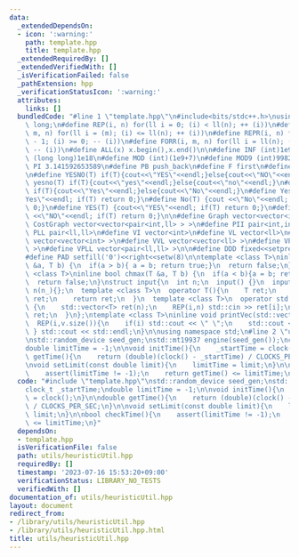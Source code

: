 ```yaml
---
data:
  _extendedDependsOn:
  - icon: ':warning:'
    path: template.hpp
    title: template.hpp
  _extendedRequiredBy: []
  _extendedVerifiedWith: []
  _isVerificationFailed: false
  _pathExtension: hpp
  _verificationStatusIcon: ':warning:'
  attributes:
    links: []
  bundledCode: "#line 1 \"template.hpp\"\n#include<bits/stdc++.h>\nusing ll = long\
    \ long;\n#define REP(i, n) for(ll i = 0; (i) < ll(n); ++ (i))\n#define FOR(i,\
    \ m, n) for(ll i = (m); (i) <= ll(n); ++ (i))\n#define REPR(i, n) for(ll i = ll(n)\
    \ - 1; (i) >= 0; -- (i))\n#define FORR(i, m, n) for(ll i = ll(n); (i) >= ll(m);\
    \ -- (i))\n#define ALL(x) x.begin(),x.end()\n\n#define INF (int)1e9\n#define LLINF\
    \ (long long)1e18\n#define MOD (int)(1e9+7)\n#define MOD9 (int)998244353\n#define\
    \ PI 3.141592653589\n#define PB push_back\n#define F first\n#define S second\n\
    \n#define YESNO(T) if(T){cout<<\"YES\"<<endl;}else{cout<<\"NO\"<<endl;}\n#define\
    \ yesno(T) if(T){cout<<\"yes\"<<endl;}else{cout<<\"no\"<<endl;}\n#define YesNo(T)\
    \ if(T){cout<<\"Yes\"<<endl;}else{cout<<\"No\"<<endl;}\n#define Yes(T) {cout<<\"\
    Yes\"<<endl; if(T) return 0;}\n#define No(T) {cout <<\"No\"<<endl; if(T) return\
    \ 0;}\n#define YES(T) {cout<<\"YES\"<<endl; if(T) return 0;}\n#define NO(T) {cout\
    \ <<\"NO\"<<endl; if(T) return 0;}\n\n#define Graph vector<vector<int> >\n#define\
    \ CostGraph vector<vector<pair<int,ll> > >\n#define PII pair<int,int>\n#define\
    \ PLL pair<ll,ll>\n#define VI vector<int>\n#define VL vector<ll>\n#define VVI\
    \ vector<vector<int> >\n#define VVL vector<vector<ll> >\n#define VPII vector<pair<int,int>\
    \ >\n#define VPLL vector<pair<ll,ll> >\n\n#define DDD fixed<<setprecision(10)\n\
    #define PAD setfill('0')<<right<<setw(8)\n\ntemplate <class T>\ninline bool chmin(T\
    \ &a, T b) {\n  if(a > b){ a = b; return true;}\n  return false;\n}\ntemplate\
    \ <class T>\ninline bool chmax(T &a, T b) {\n  if(a < b){a = b; return true;}\n\
    \  return false;\n}\nstruct input{\n  int n;\n  input() {}\n  input(int n_) :\
    \ n(n_){};\n  template <class T>\n  operator T(){\n    T ret;\n    std::cin >>\
    \ ret;\n    return ret;\n  }\n  template <class T>\n  operator std::vector<T>()\
    \ {\n    std::vector<T> ret(n);\n    REP(i,n) std::cin >> ret[i];\n    return\
    \ ret;\n  }\n};\ntemplate <class T>\ninline void printVec(std::vector<T> v){\n\
    \  REP(i,v.size()){\n    if(i) std::cout << \" \";\n    std::cout << v[i];\n \
    \ } std::cout << std::endl;\n}\n\nusing namespace std;\n#line 2 \"utils/heuristicUtil.hpp\"\
    \nstd::random_device seed_gen;\nstd::mt19937 engine(seed_gen());\nclock_t _startTime;\n\
    double limitTime = -1;\n\nvoid initTime(){\n    _startTime = clock();\n}\n\ndouble\
    \ getTime(){\n    return (double)(clock() - _startTime) / CLOCKS_PER_SEC;\n}\n\
    \nvoid setLimit(const double limit){\n    limitTime = limit;\n}\n\nbool checkTime(){\n\
    \    assert(limitTime != -1);\n    return getTime() <= limitTime;\n}\n"
  code: "#include \"template.hpp\"\nstd::random_device seed_gen;\nstd::mt19937 engine(seed_gen());\n\
    clock_t _startTime;\ndouble limitTime = -1;\n\nvoid initTime(){\n    _startTime\
    \ = clock();\n}\n\ndouble getTime(){\n    return (double)(clock() - _startTime)\
    \ / CLOCKS_PER_SEC;\n}\n\nvoid setLimit(const double limit){\n    limitTime =\
    \ limit;\n}\n\nbool checkTime(){\n    assert(limitTime != -1);\n    return getTime()\
    \ <= limitTime;\n}"
  dependsOn:
  - template.hpp
  isVerificationFile: false
  path: utils/heuristicUtil.hpp
  requiredBy: []
  timestamp: '2023-07-16 15:53:20+09:00'
  verificationStatus: LIBRARY_NO_TESTS
  verifiedWith: []
documentation_of: utils/heuristicUtil.hpp
layout: document
redirect_from:
- /library/utils/heuristicUtil.hpp
- /library/utils/heuristicUtil.hpp.html
title: utils/heuristicUtil.hpp
---
```

